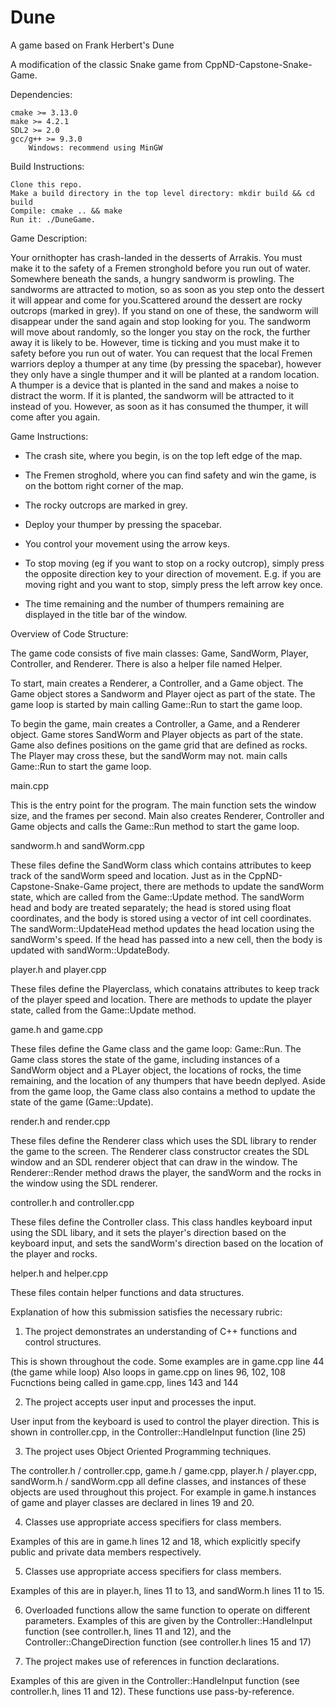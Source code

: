 # Dune

A game based on Frank Herbert's Dune

A  modification of the classic Snake game from CppND-Capstone-Snake-Game.

Dependencies:

    cmake >= 3.13.0
    make >= 4.2.1
    SDL2 >= 2.0
    gcc/g++ >= 9.3.0
        Windows: recommend using MinGW 


Build Instructions:

    Clone this repo.
    Make a build directory in the top level directory: mkdir build && cd build
    Compile: cmake .. && make
    Run it: ./DuneGame.
    

Game Description:

Your ornithopter has crash-landed in the desserts of Arrakis. You must make it to the safety of a Fremen stronghold before you run out of water. Somewhere beneath the sands, a hungry sandworm is prowling. The sandworms are attracted to motion, so as soon as you step onto the dessert it will appear and come for you.Scattered around the dessert are rocky outcrops (marked in grey). If you stand on one of these, the sandworm will disappear under the sand again and stop looking for you. The sandworm will move about randomly, so the longer you stay on the rock, the further away it is likely to be. However, time is ticking and you must make it to safety before you run out of water. You can request that the local Fremen warriors deploy a thumper at any time (by pressing the spacebar), however they only have a single thumper and it will be planted at a random location. A thumper is a device that is planted in the sand and makes a noise to distract the worm. If it is planted, the sandworm will be attracted to it instead of you. However, as soon as it has consumed the thumper, it will come after you again.


Game Instructions:

- The crash site, where you begin, is on the top left edge of the map.

- The Fremen stroghold, where you can find safety and win the game, is on the bottom right corner of the map.

- The rocky outcrops are marked in grey.

- Deploy your thumper by pressing the spacebar.

- You control your movement using the arrow keys.

- To stop moving (eg if you want to stop on a rocky outcrop), simply press the opposite direction key to your direction of movement. E.g. if you are moving         right and you want to stop, simply press the left arrow key once.

- The time remaining and the number of thumpers remaining are displayed in the title bar of the window.


Overview of Code Structure:

The game code consists of five main classes: Game, SandWorm, Player, Controller, and Renderer. There is also a helper file named Helper.

To start, main creates a Renderer, a Controller, and a Game object. The Game object stores a Sandworm and Player oject as part of the state. The game loop is   started by main calling Game::Run to start the game loop.

To begin the game, main creates a Controller, a Game, and a Renderer object. Game stores SandWorm and Player objects as part of the state. Game also defines positions on the game grid that are defined as rocks. The Player may cross these, but the sandWorm may not. main calls Game::Run to start the game loop.

main.cpp

This is the entry point for the program. The main function sets the window size, and the frames per second. Main also creates Renderer, Controller and Game objects and calls the Game::Run method to start the game loop.

sandworm.h and sandWorm.cpp

These files define the SandWorm class which contains attributes to keep track of the sandWorm speed and location. Just as in the CppND-Capstone-Snake-Game project, there are methods to update the sandWorm state, which are called from the Game::Update method. The sandWorm head and body are treated separately; the head is stored using float coordinates, and the body is stored using a vector of int cell coordinates. The sandWorm::UpdateHead method updates the head location using the sandWorm's speed. If the head has passed into a new cell, then the body is updated with sandWorm::UpdateBody.

player.h and player.cpp

These files define the Playerclass, which conatains attributes to keep track of the player speed and location. There are methods to update the player state, called from the Game::Update method.

game.h and game.cpp

These files define the Game class and the game loop: Game::Run. The Game class stores the state of the game, including instances of a SandWorm object and a PLayer object, the locations of rocks, the time remaining, and the location of any thumpers that have beedn deplyed. Aside from the game loop, the Game class also contains a method to update the state of the game (Game::Update).

render.h and render.cpp

These files define the Renderer class which uses the SDL library to render the game to the screen. The Renderer class constructor creates the SDL window and an SDL renderer object that can draw in the window. The Renderer::Render method draws the player, the sandWorm and the rocks in the window using the SDL renderer.

controller.h and controller.cpp

These files define the Controller class. This class handles keyboard input using the SDL libary, and it sets the player's direction based on the keyboard input, and sets the sandWorm's direction based on the location of the player and rocks.

helper.h and helper.cpp

These files contain helper functions and data structures.


Explanation of how this submission satisfies the necessary rubric:

1. The project demonstrates an understanding of C++ functions and control structures.

This is shown throughout the code. Some examples are in game.cpp line 44 (the game while loop)
Also loops in game.cpp on lines 96, 102, 108
Fucnctions being called in game.cpp, lines 143 and 144

2. The project accepts user input and processes the input.

User input from the keyboard is used to control the player direction. This is shown in controller.cpp, in the Controller::HandleInput function (line 25)

3. The project uses Object Oriented Programming techniques.

The controller.h / controller.cpp, game.h / game.cpp, player.h / player.cpp, sandWorm.h / sandWorm.cpp all define classes, and instances of these objects are used throughout this project. For example in game.h instances of game and player classes are declared in lines 19 and 20.

4. Classes use appropriate access specifiers for class members.

Examples of this are in game.h lines 12 and 18, which explicitly specify public and private data members respectively.

5. Classes use appropriate access specifiers for class members.

Examples of this are in player.h, lines 11 to 13, and sandWorm.h lines 11 to 15.

6. Overloaded functions allow the same function to operate on different parameters.
Examples of this are given by the Controller::HandleInput function (see controller.h, lines 11 and 12), and the Controller::ChangeDirection function (see controller.h lines 15 and 17)

7. The project makes use of references in function declarations.

Examples of this are given in the Controller::HandleInput function (see controller.h, lines 11 and 12). These functions use pass-by-reference.
